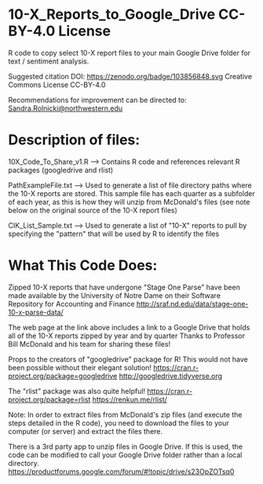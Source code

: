 # 10-X_Reports_to_Google_Drive  CC-BY-4.0 License
R code to copy select 10-X report files to your main Google Drive folder for text / sentiment analysis. 

Suggested citation
DOI: https://zenodo.org/badge/103856848.svg
Creative Commons License CC-BY-4.0

Recommendations for improvement can be directed to: Sandra.Rolnicki@northwestern.edu

# Description of files:
10X_Code_To_Share_v1.R --> Contains R code and references relevant R packages (googledrive and rlist)

PathExampleFile.txt --> Used to generate a list of file directory paths where the 10-X reports are stored. This sample file has each quarter as a subfolder of each year, as this is how they will unzip from McDonald's files (see note below on the original source of the 10-X report files)

CIK_List_Sample.txt --> Used to generate a list of "10-X" reports to pull by specifying the "pattern" that will be used by R to identify the files

# What This Code Does:
Zipped 10-X reports that have undergone "Stage One Parse" have been made available by the University of Notre Dame on their Software Repository for Accounting and Finance
http://sraf.nd.edu/data/stage-one-10-x-parse-data/

The web page at the link above includes a link to a Google Drive that holds all of the 10-X reports zipped by year and by quarter
Thanks to Professor Bill McDonald and his team for sharing these files!

Props to the creators of "googledrive" package for R! This would not have been possible without their elegant solution!
https://cran.r-project.org/package=googledrive
http://googledrive.tidyverse.org

The "rlist" package was also quite helpful!
https://cran.r-project.org/package=rlist
https://renkun.me/rlist/

Note: In order to extract files from McDonald's zip files (and execute the steps detailed in the R code), you need to download the files to your computer (or server) and extract the files there.

There is a 3rd party app to unzip files in Google Drive. If this is used, the code can be modified to call your Google Drive folder rather than a local directory.
https://productforums.google.com/forum/#!topic/drive/s23OpZOTsq0
